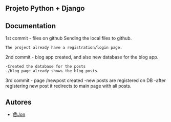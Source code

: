 ## Projeto Python + Django





## Documentation

1st commit - files on github
Sending the local files to github.

    The project already have a registration/login page.

2nd commit - blog app created, and also new database for the blog app.

    -Created the database for the posts
    -/blog page already shows the blog posts

3rd commit - page /newpost created
    -new posts are registered on DB
    -after registering new post it redirects to main page with all posts.





    







## Autores

- [@Jon](https://www.github.com/jon1nline)


